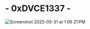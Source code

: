 # - 0xDVCE1337 - #

![Screenshot 2025-05-31 at 1 06 21 PM](https://github.com/user-attachments/assets/42c265ab-d35c-44dd-86d6-bf9b7249e12f)

